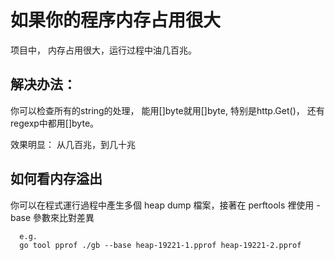 # 如果你的程序内存占用很大

项目中， 内存占用很大，运行过程中油几百兆。

## 解决办法：    

你可以检查所有的string的处理， 能用[]byte就用[]byte, 特别是http.Get()， 还有regexp中都用[]byte。

效果明显： 从几百兆，到几十兆

## 如何看内存溢出

你可以在程式運行過程中產生多個 heap dump 檔案，接著在 perftools 裡使用 -base 參數來比對差異

      e.g.
      go tool pprof ./gb --base heap-19221-1.pprof heap-19221-2.pprof 

